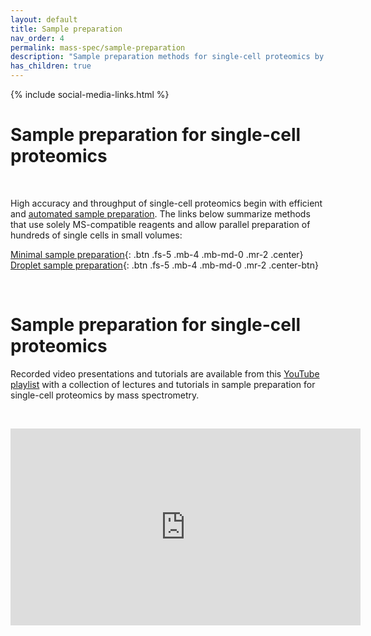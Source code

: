 ```yaml
---
layout: default
title: Sample preparation
nav_order: 4
permalink: mass-spec/sample-preparation
description: "Sample preparation methods for single-cell proteomics by mass-spectrometry. Automated and massively parallel sample preparation."
has_children: true
---
```

{% include social-media-links.html %}

# Sample preparation for single-cell proteomics

&nbsp;

High accuracy and throughput of single-cell proteomics begin with efficient and [automated sample preparation](https://sample-prep.slavovlab.net/). The links below summarize methods that use solely MS-compatible reagents and allow parallel preparation of hundreds of single cells in small volumes:

[Minimal sample preparation](https://scp.slavovlab.net/mPOP){: .btn .fs-5 .mb-4 .mb-md-0 .mr-2 .center} &nbsp;
[Droplet sample preparation](https://scp.slavovlab.net/nPOP){: .btn .fs-5 .mb-4 .mb-md-0 .mr-2 .center-btn}


&nbsp;

# Sample preparation for single-cell proteomics

Recorded video presentations and tutorials are available from this [YouTube playlist](https://www.youtube.com/playlist?list=PLHLRxq8iKFsKQWxfn4uZppIwyhpYrY0Fd) with a collection of lectures and tutorials in sample preparation for single-cell proteomics by mass spectrometry.


&nbsp;


<iframe width="560" height="315" align="center" src="https://www.youtube.com/embed/chinY96ngi0" title="YouTube video player" frameborder="0" allow="accelerometer; autoplay; clipboard-write; encrypted-media; gyroscope; picture-in-picture" allowfullscreen></iframe>
